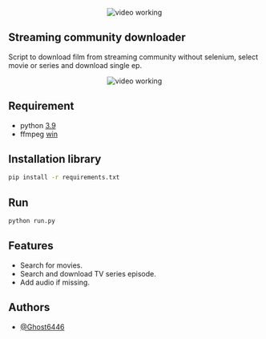 <p align="center">
	<img src="Stream/assets/min_logo.png" style="max-width: 55%;" alt="video working" />
</p>

## Streaming community downloader

Script to download film from streaming community without selenium, select movie or series and download single ep.

<p align="center">
	<img src="Stream/assets/run.gif" style="max-width: 55%;" alt="video working" />
</p>

## Requirement
* python [3.9](https://www.python.org/downloads/release/python-390/)
* ffmpeg [win](https://www.gyan.dev/ffmpeg/builds/)

## Installation library
```bash
pip install -r requirements.txt
```

## Run
```bash
python run.py
```

## Features
- Search for movies.
- Search and download TV series episode.
- Add audio if missing.

## Authors

- [@Ghost6446](https://www.github.com/Ghost6446)
